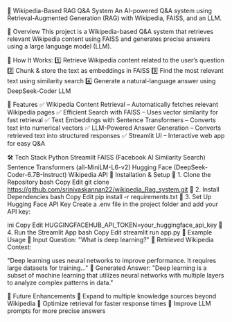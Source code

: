 📖 Wikipedia-Based RAG Q&A System
An AI-powered Q&A system using Retrieval-Augmented Generation (RAG) with Wikipedia, FAISS, and an LLM.

🚀 Overview
This project is a Wikipedia-based Q&A system that retrieves relevant Wikipedia content using FAISS and generates precise answers using a large language model (LLM).

📌 How It Works:
1️⃣ Retrieve Wikipedia content related to the user’s question
2️⃣ Chunk & store the text as embeddings in FAISS
3️⃣ Find the most relevant text using similarity search
4️⃣ Generate a natural-language answer using DeepSeek-Coder LLM

🔹 Features
✅ Wikipedia Content Retrieval – Automatically fetches relevant Wikipedia pages
✅ Efficient Search with FAISS – Uses vector similarity for fast retrieval
✅ Text Embeddings with Sentence Transformers – Converts text into numerical vectors
✅ LLM-Powered Answer Generation – Converts retrieved text into structured responses
✅ Streamlit UI – Interactive web app for easy Q&A

🛠 Tech Stack
Python
Streamlit
FAISS (Facebook AI Similarity Search)
Sentence Transformers (all-MiniLM-L6-v2)
Hugging Face (DeepSeek-Coder-6.7B-Instruct)
Wikipedia API
📌 Installation & Setup
🔹 1. Clone the Repository
bash
Copy
Edit
git clone https://github.com/srinivaskannan22/wikipedia_Rag_system.git
🔹 2. Install Dependencies
bash
Copy
Edit
pip install -r requirements.txt
🔹 3. Set Up Hugging Face API Key
Create a .env file in the project folder and add your API key:

ini
Copy
Edit
HUGGINGFACEHUB_API_TOKEN=your_huggingface_api_key
🔹 4. Run the Streamlit App
bash
Copy
Edit
streamlit run app.py
🎯 Example Usage
🔹 Input Question: "What is deep learning?"
🔹 Retrieved Wikipedia Context:

"Deep learning uses neural networks to improve performance. It requires large datasets for training..."
🔹 Generated Answer:
"Deep learning is a subset of machine learning that utilizes neural networks with multiple layers to analyze complex patterns in data."

📝 Future Enhancements
🚀 Expand to multiple knowledge sources beyond Wikipedia
🚀 Optimize retrieval for faster response times
🚀 Improve LLM prompts for more precise answers



